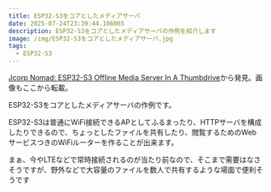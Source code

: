 ```yaml
---
title: ESP32-S3をコアとしたメディアサーバ
date: 2025-07-24T23:39:44.106065
description: ESP32-S3をコアとしたメディアサーバの作例を紹介します
image: /img/ESP32-S3をコアとしたメディアサーバ.jpg
tags:
  - ESP32-S3
---
```

[Jcorp Nomad: ESP32-S3 Offline Media Server In A Thumbdrive](https://hackaday.com/2025/07/13/jcorp-nomad-esp32-s3-offline-media-server-in-a-thumbdrive/)から発見。画像もここから転載。

ESP32-S3をコアとしたメディアサーバの作例です。

ESP32-S3は普通にWiFi接続できるAPとしてふるまったり、HTTPサーバを構成したりできるので、ちょっとしたファイルを共有したり、閲覧するためのWebサービスつきのWiFiルーターを作ることが出来ます。

まぁ、今やLTEなどで常時接続されるのが当たり前なので、そこまで需要はなさそうですが、野外などで大容量のファイルを数人で共有するような場面で便利そうです




